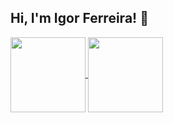 ## Hi, I'm Igor Ferreira! 👋 <br>


 <a href="https://github.com/igornsferreira"> 
   <img height="120em"   align="center" src="https://github-readme-stats.vercel.app/api?username=igornsferreira&show_icons=true&theme=dark&include_all_commits=true&count_private=true"/>
   <img height="120em"  align="center" src="https://github-readme-stats.vercel.app/api/top-langs/?username=igornsferreira&layout=compact&langs_count7&theme=dark" /> 
 
